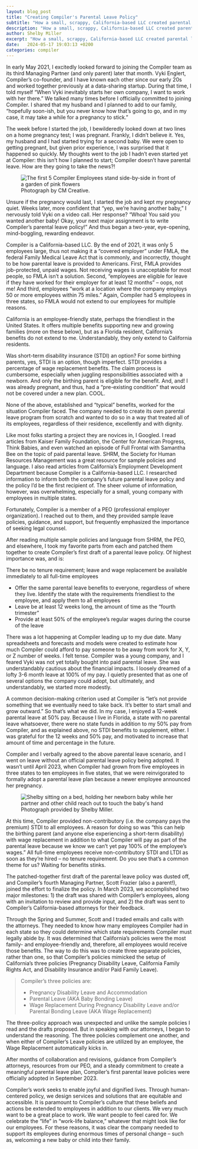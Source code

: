 ```yaml
---
layout: blog_post
title: "Creating Compiler's Parental Leave Policy"
subtitle: "How a small, scrappy, California-based LLC created parental leave and wage replacement policies for its remote, multi-state team."
description: "How a small, scrappy, California-based LLC created parental leave and wage replacement policies for its remote, multi-state team."
author: Shelby Miller
excerpt: "How a small, scrappy, California-based LLC created parental leave and wage replacement policies for its remote, multi-state team."
date:   2024-05-17 19:03:13 +0200
categories: compiler
---
```



In early May 2021, I excitedly looked forward to joining the Compiler team as its third Managing Partner (and only parent) later that month. Vyki Englert, Compiler’s co-founder, and I have known each other since our early 20s and worked together previously at a data-sharing startup. During that time, I told myself “When Vyki inevitably starts her own company, I want to work with her there.” We talked many times before I officially committed to joining Compiler. I shared that my husband and I planned to add to our family, “hopefully soon-ish, but you never know how that’s going to go, and in my case, it may take a while for a pregnancy to stick.”

The week before I started the job, I bewilderedly looked down at two lines on a home pregnancy test; I was pregnant. Frankly, I didn’t believe it. Yes, my husband and I had started trying for a second baby. We were open to getting pregnant, but given prior experience, I was surprised that it happened so quickly. My thoughts went to the job I hadn’t even started yet at Compiler: this isn’t how I planned to start; Compiler doesn’t have parental leave. How are they going to take the news?!

<figure>
    <img
        src="/assets/blog/FirstRetreat.jpg"
        alt="The first 5 Compiler Employees stand side-by-side in front of a garden of pink flowers" />
    <figcaption>Photograph by CM Creative.</figcaption>
</figure>


Unsure if the pregnancy would last, I started the job and kept my pregnancy quiet. Weeks later, more confident that “yep, we’re having another baby,” I nervously told Vyki on a video call. Her response? “Whoa! You said you wanted another baby! Okay, your next major assignment is to write Compiler’s parental leave policy!” And thus began a two-year, eye-opening, mind-boggling, rewarding endeavor.

Compiler is a California-based LLC. By the end of 2021, it was only 5 employees large, thus not making it a “covered employer” under FMLA, the federal Family Medical Leave Act that is commonly, and incorrectly, thought to be how parental leave is provided to Americans. First, FMLA provides job-protected, unpaid wages. Not receiving wages is unacceptable for most people, so FMLA isn’t a solution. Second, “employees are eligible for leave if they have worked for their employer for at least 12 months” – oops, not me! And third, employees “work at a location where the company employs 50 or more employees within 75 miles.” Again, Compiler had 5 employees in three states, so FMLA would not extend to our employees for multiple reasons.

California is an employee-friendly state, perhaps the friendliest in the United States. It offers multiple benefits supporting new and growing families (more on these below), but as a Florida resident, California’s benefits do not extend to me. Understandably, they only extend to California residents.

Was short-term disability insurance (STDI) an option? For some birthing parents, yes, STDI is an option, though imperfect. STDI provides a percentage of wage replacement benefits. The claim process is cumbersome, especially when juggling responsibilities associated with a newborn. And only the birthing parent is eligible for the benefit. And, and! I was already pregnant, and thus, had a “pre-existing condition” that would not be covered under a new plan. COOL.

None of the above, established and “typical” benefits, worked for the situation Compiler faced. The company needed to create its own parental leave program from scratch and wanted to do so in a way that treated all of its employees, regardless of their residence, excellently and with dignity.

Like most folks starting a project they are novices in, I Googled. I read articles from Kaiser Family Foundation, the Center for American Progress, Think Babies, and even watched an episode of Full Frontal with Samantha Bee on the topic of paid parental leave. SHRM, the Society for Human Resources Management was a great resource for sample policies and language. I also read articles from California’s Employment Development Department because Compiler is a California-based LLC. I researched information to inform both the company’s future parental leave policy and the policy I’d be the first recipient of. The sheer volume of information, however, was overwhelming, especially for a small, young company with employees in multiple states.

Fortunately, Compiler is a member of a PEO (professional employer organization). I reached out to them, and they provided sample leave policies, guidance, and support, but frequently emphasized the importance of seeking legal counsel.

After reading multiple sample policies and language from SHRM, the PEO, and elsewhere, I took my favorite parts from each and patched them together to create Compiler’s first draft of a parental leave policy. Of highest importance was, and is:

There be no tenure requirement; leave and wage replacement be available immediately to all full-time employees
- Offer the same parental leave benefits to everyone, regardless of where they live. Identify the state with the requirements friendliest to the employee, and apply them to all employees
- Leave be at least 12 weeks long, the amount of time as the “fourth trimester”
- Provide at least 50% of the employee’s regular wages during the course of the leave

There was a lot happening at Compiler leading up to my due date. Many spreadsheets and forecasts and models were created to estimate how much Compiler could afford to pay someone to be away from work for X, Y, or Z number of weeks. I felt tense. Compiler was a young company, and I feared Vyki was not yet totally bought into paid parental leave. She was understandably cautious about the financial impacts. I loosely dreamed of a lofty 3-6 month leave at 100% of my pay. I quietly presented that as one of several options the company could adopt, but ultimately, and understandably, we started more modestly.

A common decision-making criterion used at Compiler is “let’s not provide something that we eventually need to take back. It’s better to start small and grow outward.” So that’s what we did. In my case, I enjoyed a 12-week parental leave at 50% pay. Because I live in Florida, a state with no parental leave whatsoever, there were no state funds in addition to my 50% pay from Compiler, and as explained above, no STDI benefits to supplement, either. I was grateful for the 12 weeks and 50% pay, and motivated to increase that amount of time and percentage in the future.

Compiler and I verbally agreed to the above parental leave scenario, and I went on leave without an official parental leave policy being adopted. It wasn’t until April 2023, when Compiler had grown from five employees in three states to ten employees in five states, that we were reinvigorated to formally adopt a parental leave plan because a newer employee announced her pregnancy.

<figure>
    <img
        src="/assets/blog/shelby_baby.jpeg"
        alt="Shelby sitting on a bed, holding her newborn baby while her partner and other child reach out to touch the baby's hand" />
    <figcaption>Photograph provided by Shelby Miller.</figcaption>
</figure>


At this time, Compiler provided non-contributory (i.e. the company pays the premium) STDI to all employees. A reason for doing so was “this can help the birthing parent (and anyone else experiencing a short-term disability) with wage replacement in addition to what Compiler will pay as part of the parental leave because we know we can’t yet pay 100% of the employee’s wages.” All full-time employees receive non-contributory STDI and LTDI as soon as they’re hired – no tenure requirement. Do you see that’s a common theme for us? Waiting for benefits stinks.

The patched-together first draft of the parental leave policy was dusted off, and Compiler’s fourth Managing Partner, Scott Frazier (also a parent!), joined the effort to finalize the policy. In March 2023, we accomplished two major milestones: 1) the draft was shared with Compiler’s employees, along with an invitation to review and provide input, and 2) the draft was sent to Compiler’s California-based attorneys for their feedback.

Through the Spring and Summer, Scott and I traded emails and calls with the attorneys. They needed to know how many employees Compiler had in each state so they could determine which state requirements Compiler must legally abide by. It was determined that California’s policies were the most family- and employee-friendly and, therefore, all employees would receive those benefits. The way to do this was to create three separate policies, rather than one, so that Compiler’s policies mimicked the setup of California’s three policies (Pregnancy Disability Leave, California Family Rights Act, and Disability Insurance and/or Paid Family Leave).


>Compiler’s three policies are:
>- Pregnancy Disability Leave and Accommodation
>- Parental Leave (AKA Baby Bonding Leave)
>- Wage Replacement During Pregnancy Disability Leave and/or Parental Bonding Leave (AKA Wage Replacement)


The three-policy approach was unexpected and unlike the sample policies I read and the drafts proposed. But in speaking with our attorneys, I began to understand the reasoning. The three policies complement one another, and when either of Compiler’s Leave policies are utilized by an employee, the Wage Replacement automatically kicks in.

After months of collaboration and revisions, guidance from Compiler’s attorneys, resources from our PEO, and a steady commitment to create a meaningful parental leave plan, Compiler’s first parental leave policies were officially adopted in September 2023.

Compiler’s work seeks to enable joyful and dignified lives. Through human-centered policy, we design services and solutions that are equitable and accessible. It is paramount to Compiler’s culture that these beliefs and actions be extended to employees in addition to our clients. We very much want to be a great place to work. We want people to feel cared for. We celebrate the “life” in “work-life balance,” whatever that might look like for our employees. For these reasons, it was clear the company needed to support its employees during enormous times of personal change – such as, welcoming a new baby or child into their family.

